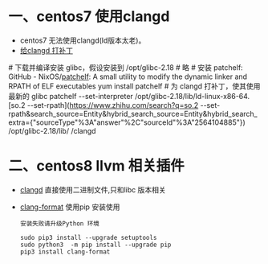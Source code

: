 # 一、centos7 使用clangd

- centos7 无法使用clangd(ld版本太老)。
- [给clangd 打补丁](https://www.zhihu.com/search?type=content&q=centos7%20%E5%86%99C%2B%2B%E6%9C%89%E4%BB%80%E4%B9%88%E6%AF%94%E8%BE%83%E5%A5%BD%E7%9A%84lsp%E4%B9%88)

\# 下载并编译安装 glibc，假设安装到 /opt/glibc-2.18 # 略 # 安装 patchelf: GitHub - NixOS/[patchelf](https://www.zhihu.com/search?q=patchelf&search_source=Entity&hybrid_search_source=Entity&hybrid_search_extra={"sourceType"%3A"answer"%2C"sourceId"%3A"2564104885"}): A small utility to modify the dynamic linker and RPATH of ELF executables yum install patchelf # 为 clangd 打补丁，使其使用最新的 glibc patchelf --set-interpreter /opt/glibc-2.18/lib/ld-linux-x86-64.[so.2 --set-rpath](https://www.zhihu.com/search?q=so.2 --set-rpath&search_source=Entity&hybrid_search_source=Entity&hybrid_search_extra={"sourceType"%3A"answer"%2C"sourceId"%3A"2564104885"}) /opt/glibc-2.18/lib/ <path-to-clangd>/clangd







# 二、centos8 llvm 相关插件

- [clangd](https://github.com/clangd/clangd/tags) 直接使用二进制文件,只和libc 版本相关

- [clang-format](https://pypi.org/project/clang-format/) 使用pip 安装使用

  ```shell
  安装失败请升级Python 环境 
  
  sudo pip3 install --upgrade setuptools
  sudo python3  -m pip install --upgrade pip
  pip3 install clang-format
  ```

  
